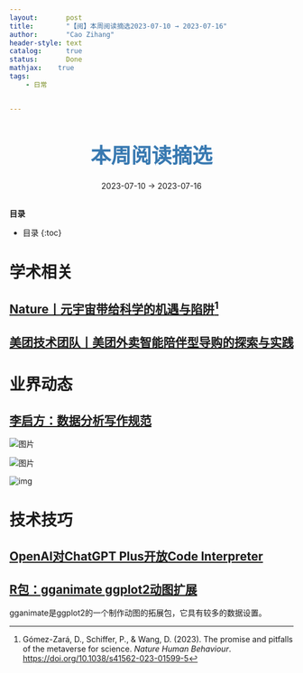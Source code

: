 ```yaml
---
layout:       post
title:        "【阅】本周阅读摘选2023-07-10 → 2023-07-16"
author:       "Cao Zihang"
header-style: text
catalog:      true
status:		  Done
mathjax: 	true
tags:
    - 日常


---
```


<center style="margin-bottom: 20px; margin-top: 50px"><font color="#3879B1" style="line-height: 1.4;font-weight: 700;font-size: 36px;box-sizing: border-box; ">本周阅读摘选</font></center>

<center style=" margin-bottom: 30px;">2023-07-10 → 2023-07-16</center>

<font style="font-weight: bold;">目录</font>

* 目录
{:toc}
# 学术相关

## [Nature丨元宇宙带给科学的机遇与陷阱](https://www.nature.com/articles/s41562-023-01599-5)[^1]



## [美团技术团队丨美团外卖智能陪伴型导购的探索与实践](https://mp.weixin.qq.com/s/prLykt36ONu43V-twgfcOg)



# 业界动态

## [李启方：数据分析写作规范](https://mp.weixin.qq.com/s/tgaMjknovBUVaCO9xV4P_w)

![图片](https://img.czhread.asia/img/202310072125701.png)

![图片](https://img.czhread.asia/img/202310072125040.png)

![img](https://img.czhread.asia/img/202310072126197.png)

# 技术技巧

## [OpenAI对ChatGPT Plus开放Code Interpreter](https://mp.weixin.qq.com/s/gz8M5ql5GmivHOnNBZUQ0g)



## [R包：gganimate ggplot2动图扩展](https://mp.weixin.qq.com/s/ihSlMQN6O_NmA7MYoRF4dA)

gganimate是ggplot2的一个制作动图的拓展包，它具有较多的数据设置。

[^1]: Gómez-Zará, D., Schiffer, P., & Wang, D. (2023). The promise and pitfalls of the metaverse for science. *Nature Human Behaviour*. https://doi.org/10.1038/s41562-023-01599-5
